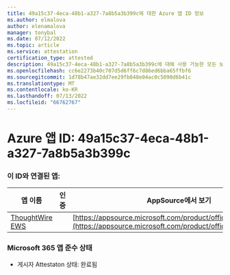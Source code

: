 ```yaml
---
title: 49a15c37-4eca-48b1-a327-7a8b5a3b399c에 대한 Azure 앱 ID 정보
ms.author: elmalova
author: elenamalova
manager: tonybal
ms.date: 07/12/2022
ms.topic: article
ms.service: attestation
certification_type: attested
description: 49a15c37-4eca-48b1-a327-7a8b5a3b399c에 대해 사용 가능한 모든 보안 및 규정 준수 정보입니다.
ms.openlocfilehash: cc6e2273b40c707d5d6ff6c7d86ed6bba65ffbf6
ms.sourcegitcommit: 1d78b47ae32dd7ee29fb848e04ac0c5090d6b41c
ms.translationtype: MT
ms.contentlocale: ko-KR
ms.lasthandoff: 07/13/2022
ms.locfileid: "66762767"
---
```

# <a name="azure-app-id-49a15c37-4eca-48b1-a327-7a8b5a3b399c"></a>Azure 앱 ID: 49a15c37-4eca-48b1-a327-7a8b5a3b399c


### <a name="apps-associated-with-this-id"></a>이 ID와 연결된 앱:
| **앱 이름** | **인증** | **AppSource에서 보기** |
|--------------|---------------|-----------------------|
| [ThoughtWire EWS](../forward/WA200003239.md) |  | [https://appsource.microsoft.com/product/office/WA200003239](https://appsource.microsoft.com/product/office/WA200003239) |

### <a name="microsoft-365-app-compliance-status"></a>Microsoft 365 앱 준수 상태
- 게시자 Attestaton 상태: 완료됨
